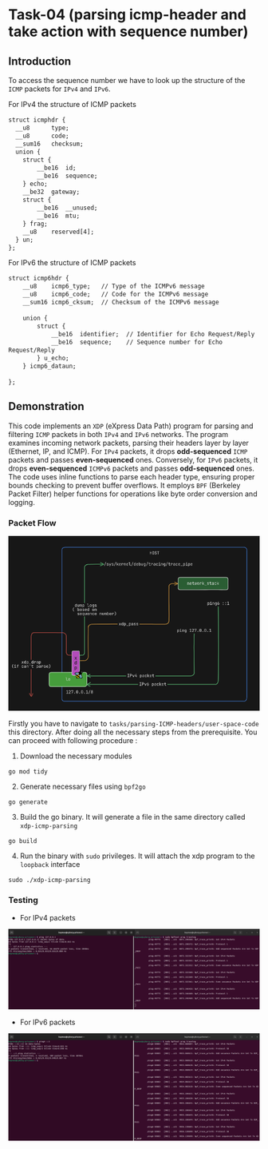 # Task-04 (parsing icmp-header and take action with sequence number)

## Introduction

To access the sequence number we have to look up the structure of the `ICMP` packets for `IPv4` and `IPv6`.

For IPv4 the structure of ICMP packets

```
struct icmphdr {
  __u8		type;
  __u8		code;
  __sum16	checksum;
  union {
	struct {
		__be16	id;
		__be16	sequence;
	} echo;
	__be32	gateway;
	struct {
		__be16	__unused;
		__be16	mtu;
	} frag;
	__u8	reserved[4];
  } un;
};
```
For IPv6 the structure of ICMP packets

```
struct icmp6hdr {
    __u8    icmp6_type;   // Type of the ICMPv6 message
    __u8    icmp6_code;   // Code for the ICMPv6 message
    __sum16 icmp6_cksum;  // Checksum of the ICMPv6 message

    union {
        struct {
            __be16  identifier;  // Identifier for Echo Request/Reply
            __be16  sequence;    // Sequence number for Echo Request/Reply
        } u_echo;
    } icmp6_dataun;

};
```
## Demonstration

This code implements an `XDP` (eXpress Data Path) program for parsing and filtering `ICMP` packets in both `IPv4` and `IPv6` networks. The program examines incoming network packets, parsing their headers layer by layer (Ethernet, IP, and ICMP). For `IPv4` packets, it drops **odd-sequenced** `ICMP` packets and passes **even-sequenced** ones. Conversely, for `IPv6` packets, it drops **even-sequenced** `ICMPv6` packets and passes **odd-sequenced** ones. The code uses inline functions to parse each header type, ensuring proper bounds checking to prevent buffer overflows. It employs `BPF` (Berkeley Packet Filter) helper functions for operations like byte order conversion and logging.

### Packet Flow

![packet-flow](https://github.com/REZ-OAN/xdp-tutorials/blob/main/tasks/parsing-ICMP-headers/images/packet-flow.png)


Firstly you have to navigate to `tasks/parsing-ICMP-headers/user-space-code` this directory. After doing all the necessary steps from the prerequisite. You can proceed with following procedure :
1. Download the necessary modules
```
go mod tidy
```
2. Generate necessary files using `bpf2go`
```
go generate
```
3. Build the go binary. It will generate a file in the same directory called `xdp-icmp-parsing`
```
go build
```
4. Run the binary with `sudo` privileges. It will attach the xdp program to the `loopback` interface
```
sudo ./xdp-icmp-parsing
```
###  Testing

- For IPv4 packets

![IPv4-logs](https://github.com/REZ-OAN/xdp-tutorials/blob/main/tasks/parsing-ICMP-headers/images/ipv4-logs.png)

- For IPv6 packets

![IPv6-logs](https://github.com/REZ-OAN/xdp-tutorials/blob/main/tasks/parsing-ICMP-headers/images/ipv6-logs.png)